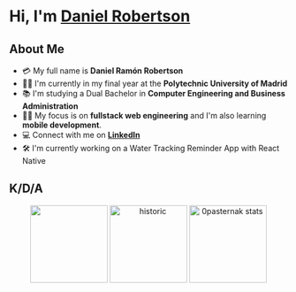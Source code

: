 <div align="left">
  <h1 align="left">Hi, I'm <a href="https://dr-robertson.me">Daniel Robertson</a> </h1>
</div>

## About Me
- :credit_card: My full name is **Daniel Ramón Robertson**
- :man_student: I'm currently in my final year at the **Polytechnic University of Madrid**
- :books: I'm studying a Dual Bachelor in **Computer Engineering and Business Administration** 
- :man_technologist: My focus is on **fullstack web engineering** and I'm also learning **mobile development**. 
- :computer: Connect with me on **<a href="https://www.linkedin.com/in/daniel-r-robertson/">LinkedIn</a>**
- :hammer_and_wrench: I'm currently working on a Water Tracking Reminder App with React Native

## K/D/A

<p align="center">
  <img height="140em" src = "https://github-readme-streak-stats.herokuapp.com?user=DanTheNoodleMan&theme=aura&hide_border=false">
  <img height="140em" src="https://github-readme-stats-eight-theta.vercel.app/api?username=DanTheNoodleMan&show_icons=true&theme=aura&include_all_commits=true&count_private=true" alt="historic"/>
  <img height="140em" src="https://github-readme-stats.vercel.app/api/top-langs/?username=DanTheNoodleMan&layout=compact&theme=aura" alt="0pasternak stats"/>
</p>
<!--
**DanTheNoodleMan/DanTheNoodleMan** is a ✨ _special_ ✨ repository because its `README.md` (this file) appears on your GitHub profile.

Here are some ideas to get you started:

- 🔭 I’m currently working on ...
- 🌱 I’m currently learning ...
- 👯 I’m looking to collaborate on ...
- 🤔 I’m looking for help with ...
- 💬 Ask me about ...
- 📫 How to reach me: ...
- 😄 Pronouns: ...
- ⚡ Fun fact: ...
-->
